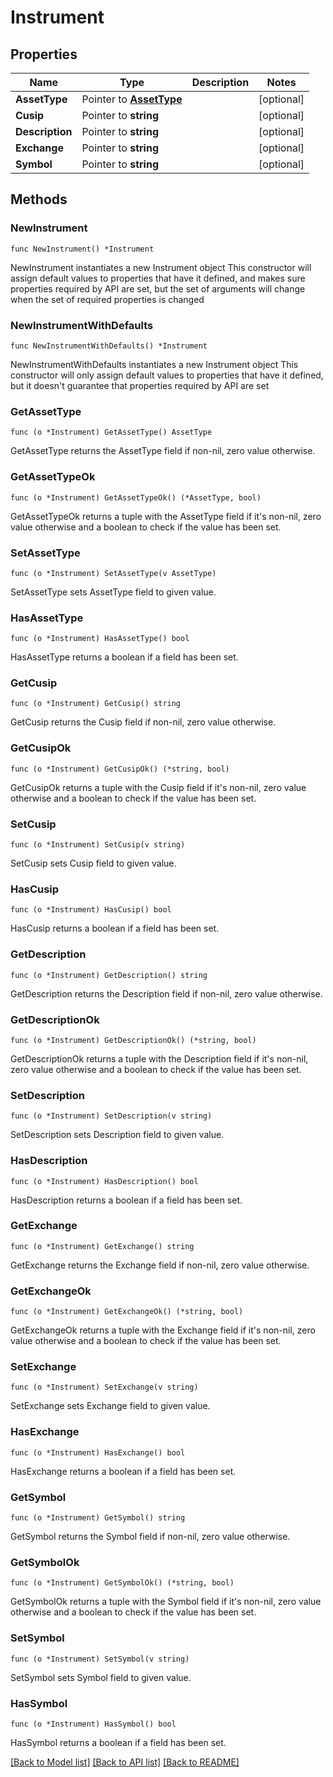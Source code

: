 # Instrument

## Properties

Name | Type | Description | Notes
------------ | ------------- | ------------- | -------------
**AssetType** | Pointer to [**AssetType**](AssetType.md) |  | [optional] 
**Cusip** | Pointer to **string** |  | [optional] 
**Description** | Pointer to **string** |  | [optional] 
**Exchange** | Pointer to **string** |  | [optional] 
**Symbol** | Pointer to **string** |  | [optional] 

## Methods

### NewInstrument

`func NewInstrument() *Instrument`

NewInstrument instantiates a new Instrument object
This constructor will assign default values to properties that have it defined,
and makes sure properties required by API are set, but the set of arguments
will change when the set of required properties is changed

### NewInstrumentWithDefaults

`func NewInstrumentWithDefaults() *Instrument`

NewInstrumentWithDefaults instantiates a new Instrument object
This constructor will only assign default values to properties that have it defined,
but it doesn't guarantee that properties required by API are set

### GetAssetType

`func (o *Instrument) GetAssetType() AssetType`

GetAssetType returns the AssetType field if non-nil, zero value otherwise.

### GetAssetTypeOk

`func (o *Instrument) GetAssetTypeOk() (*AssetType, bool)`

GetAssetTypeOk returns a tuple with the AssetType field if it's non-nil, zero value otherwise
and a boolean to check if the value has been set.

### SetAssetType

`func (o *Instrument) SetAssetType(v AssetType)`

SetAssetType sets AssetType field to given value.

### HasAssetType

`func (o *Instrument) HasAssetType() bool`

HasAssetType returns a boolean if a field has been set.

### GetCusip

`func (o *Instrument) GetCusip() string`

GetCusip returns the Cusip field if non-nil, zero value otherwise.

### GetCusipOk

`func (o *Instrument) GetCusipOk() (*string, bool)`

GetCusipOk returns a tuple with the Cusip field if it's non-nil, zero value otherwise
and a boolean to check if the value has been set.

### SetCusip

`func (o *Instrument) SetCusip(v string)`

SetCusip sets Cusip field to given value.

### HasCusip

`func (o *Instrument) HasCusip() bool`

HasCusip returns a boolean if a field has been set.

### GetDescription

`func (o *Instrument) GetDescription() string`

GetDescription returns the Description field if non-nil, zero value otherwise.

### GetDescriptionOk

`func (o *Instrument) GetDescriptionOk() (*string, bool)`

GetDescriptionOk returns a tuple with the Description field if it's non-nil, zero value otherwise
and a boolean to check if the value has been set.

### SetDescription

`func (o *Instrument) SetDescription(v string)`

SetDescription sets Description field to given value.

### HasDescription

`func (o *Instrument) HasDescription() bool`

HasDescription returns a boolean if a field has been set.

### GetExchange

`func (o *Instrument) GetExchange() string`

GetExchange returns the Exchange field if non-nil, zero value otherwise.

### GetExchangeOk

`func (o *Instrument) GetExchangeOk() (*string, bool)`

GetExchangeOk returns a tuple with the Exchange field if it's non-nil, zero value otherwise
and a boolean to check if the value has been set.

### SetExchange

`func (o *Instrument) SetExchange(v string)`

SetExchange sets Exchange field to given value.

### HasExchange

`func (o *Instrument) HasExchange() bool`

HasExchange returns a boolean if a field has been set.

### GetSymbol

`func (o *Instrument) GetSymbol() string`

GetSymbol returns the Symbol field if non-nil, zero value otherwise.

### GetSymbolOk

`func (o *Instrument) GetSymbolOk() (*string, bool)`

GetSymbolOk returns a tuple with the Symbol field if it's non-nil, zero value otherwise
and a boolean to check if the value has been set.

### SetSymbol

`func (o *Instrument) SetSymbol(v string)`

SetSymbol sets Symbol field to given value.

### HasSymbol

`func (o *Instrument) HasSymbol() bool`

HasSymbol returns a boolean if a field has been set.


[[Back to Model list]](../README.md#documentation-for-models) [[Back to API list]](../README.md#documentation-for-api-endpoints) [[Back to README]](../README.md)


